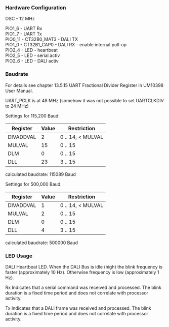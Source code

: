 
### Hardware Configuration

OSC - 12 MHz

PIO1_6 - UART Rx \
PIO1_7 - UART Tx \
PIO0_11 - CT32B0_MAT3 - DALI TX \
PIO1_0 - CT32B1_CAP0 - DALI RX - enable internal pull-up \
PIO2_4 - LED - heartbeat \
PIO2_5 - LED - serial activ \
PIO2_6 - LED - DALI activ 

### Baudrate

For details see chapter 13.5.15 UART Fractional Divider Register
in UM10398 User Manual.

UART_PCLK is at 48 MHz (somehow it was not possible to set UARTCLKDIV to 24 MHz)

Settings for 115,200 Baud:

| Register  | Value | Restriction |
|-----------|-------|-------------|
| DIVADDVAL | 2     | 0 .. 14, < MULVAL |
| MULVAL    | 15    | 0 .. 15     |
| DLM       | 0     | 0 .. 15     |
| DLL       | 23    | 3 .. 15     |

calculated baudrate: 115089 Baud

Settings for 500,000 Baud:

| Register  | Value | Restriction |
|-----------|-------|-------------|
| DIVADDVAL | 1     | 0 .. 14, < MULVAL |
| MULVAL    | 2     | 0 .. 15     |
| DLM       | 0     | 0 .. 15     |
| DLL       | 4     | 3 .. 15     |

calculated baudrate: 500000 Baud

### LED Usage

DALI
Heartbeat LED. When the DALI Bus is idle (high) the blink frequency is faster (approximately 10 Hz). Otherwise frequency is low (approximately 1 Hz).

Rx
Indicates that a serial command was received and processed. The blink duration is a fixed time period and does not correlate with processor activity.

Tx 
Indicates that a DALI frame was received and processed. The blink duration is a fixed time period and does not correlate with processor activity.